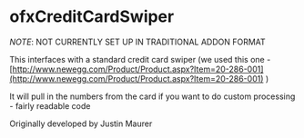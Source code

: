 ofxCreditCardSwiper
============

*NOTE*: NOT CURRENTLY SET UP IN TRADITIONAL ADDON FORMAT


This interfaces with a standard credit card swiper (we used this one - [http://www.newegg.com/Product/Product.aspx?Item=20-286-001](http://www.newegg.com/Product/Product.aspx?Item=20-286-001) )

It will pull in the numbers from the card if you want to do custom processing - fairly readable code

Originally developed by Justin Maurer



